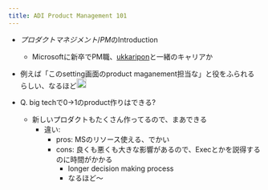 ```yaml
---
title: ADI Product Management 101
---
```


* *プロダクトマネジメント*/*PM*のIntroduction
  
  * Microsoftに新卒でPM職、[ukkaripon](ukkaripon.md)と一緒のキャリアか
* 例えば「このsetting画面のproduct maganement担当な」と役をふられるらしい、なるほど<img src='https://scrapbox.io/api/pages/blu3mo-public/blu3mo/icon' alt='blu3mo.icon' height="19.5"/>

* Q. big techで0->1のproduct作りはできる?
  
  * 新しいプロダクトもたくさん作ってるので、まあできる
    * 違い:
      * pros: MSのリソース使える、でかい
      * cons: 良くも悪くも大きな影響があるので、Execとかを説得するのに時間がかかる
        * longer decision making process
        * なるほど〜
